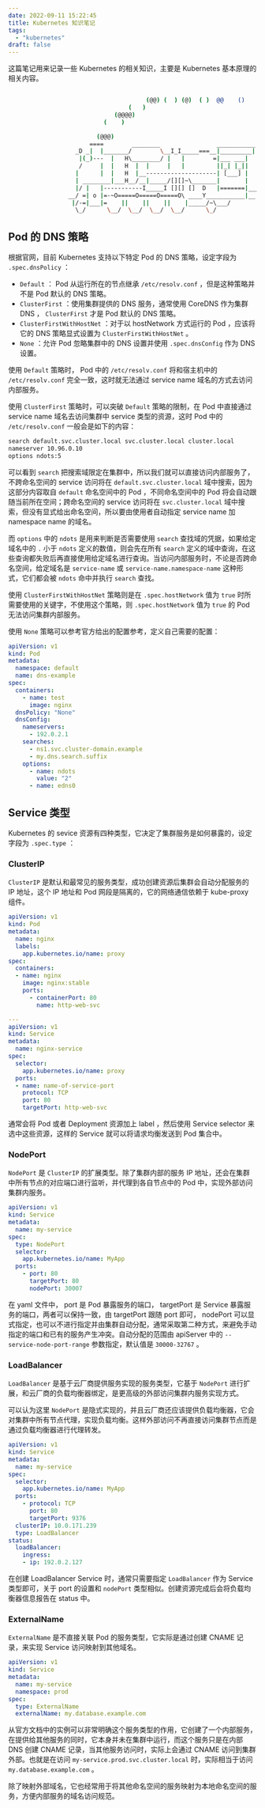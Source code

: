 ```yaml
---
date: 2022-09-11 15:22:45
title: Kubernetes 知识笔记
tags:
  - "kubernetes"
draft: false
---
```


这篇笔记用来记录一些 Kubernetes 的相关知识，主要是 Kubernetes 基本原理的相关内容。

<!--more-->

``` bash

                                       (@@) (  ) (@)  ( )  @@    ()    @     O     @     O      @
                                  (   )
                              (@@@@)
                           (    )

                         (@@@)
                       ====        ________                ___________
                   _D _|  |_______/        \__I_I_____===__|_________|
                    |(_)---  |   H\________/ |   |        =|___ ___|      _________________
                    /     |  |   H  |  |     |   |         ||_| |_||     _|                \_____A
                   |      |  |   H  |__--------------------| [___] |   =|                        |
                   | ________|___H__/__|_____/[][]~\_______|       |   -|                        |
                   |/ |   |-----------I_____I [][] []  D   |=======|____|________________________|_
                 __/ =| o |=-~O=====O=====O=====O\ ____Y___________|__|__________________________|_
                  |/-=|___|=    ||    ||    ||    |_____/~\___/          |_D__D__D_|  |_D__D__D_|
                   \_/      \__/  \__/  \__/  \__/      \_/               \_/   \_/    \_/   \_/

```

## Pod 的 DNS 策略

根据官网，目前 Kubernetes 支持以下特定 Pod 的 DNS 策略，设定字段为 `.spec.dnsPolicy` ：

* `Default` ： Pod 从运行所在的节点继承 `/etc/resolv.conf` ，但是这种策略并不是 Pod 默认的 DNS 策略。
* `ClusterFirst` ：使用集群提供的 DNS 服务，通常使用 CoreDNS 作为集群 DNS ， `ClusterFirst` 才是 Pod 默认的 DNS 策略。
* `ClusterFirstWithHostNet` ：对于以 hostNetwork 方式运行的 Pod ，应该将它的 DNS 策略显式设置为 `ClusterFirstWithHostNet` 。
* `None` ：允许 Pod 忽略集群中的 DNS 设置并使用 `.spec.dnsConfig` 作为 DNS 设置。

使用 `Default` 策略时， Pod 中的 `/etc/resolv.conf` 将和宿主机中的 `/etc/resolv.conf` 完全一致，这时就无法通过 service name 域名的方式去访问内部服务。

使用 `ClusterFirst` 策略时，可以突破 `Default` 策略的限制，在 Pod 中直接通过 service name 域名去访问集群中 service 类型的资源，这时 Pod 中的 `/etc/resolv.conf` 一般会是如下的内容：

``` bash
search default.svc.cluster.local svc.cluster.local cluster.local
nameserver 10.96.0.10
options ndots:5
```

可以看到 `search` 把搜索域限定在集群中，所以我们就可以直接访问内部服务了，不跨命名空间的 service 访问将在 `default.svc.cluster.local` 域中搜索，因为这部分内容取自 `default` 命名空间中的 Pod ，不同命名空间中的 Pod 将会自动跟随当前所在空间；跨命名空间的 service 访问将在 `svc.cluster.local` 域中搜索，但没有显式给出命名空间，所以要由使用者自动指定 service name 加 namespace name 的域名。

而 `options` 中的 `ndots` 是用来判断是否需要使用 `search` 查找域的凭据，如果给定域名中的 `.` 小于 `ndots` 定义的数值，则会先在所有 `search` 定义的域中查询，在这些查询都失败后再直接使用给定域名进行查询。当访问内部服务时，不论是否跨命名空间，给定域名是 `service-name` 或 `service-name.namespace-name` 这种形式，它们都会被 `ndots` 命中并执行 `search` 查找。

使用 `ClusterFirstWithHostNet` 策略则是在 `.spec.hostNetwork` 值为 `true` 时所需要使用的关键字，不使用这个策略，则 `.spec.hostNetwork` 值为 `true` 的 Pod 无法访问集群内部服务。

使用 `None` 策略可以参考官方给出的配置参考，定义自己需要的配置：

``` yaml
apiVersion: v1
kind: Pod
metadata:
  namespace: default
  name: dns-example
spec:
  containers:
    - name: test
      image: nginx
  dnsPolicy: "None"
  dnsConfig:
    nameservers:
      - 192.0.2.1
    searches:
      - ns1.svc.cluster-domain.example
      - my.dns.search.suffix
    options:
      - name: ndots
        value: "2"
      - name: edns0
```

## Service 类型

Kubernetes 的 sevice 资源有四种类型，它决定了集群服务是如何暴露的，设定字段为 `.spec.type` ：

### ClusterIP

`ClusterIP` 是默认和最常见的服务类型，成功创建资源后集群会自动分配服务的 IP 地址，这个 IP 地址和 Pod 网段是隔离的，它的网络通信依赖于 kube-proxy 组件。

``` yaml
apiVersion: v1
kind: Pod
metadata:
  name: nginx
  labels:
    app.kubernetes.io/name: proxy
spec:
  containers:
  - name: nginx
    image: nginx:stable
    ports:
      - containerPort: 80
        name: http-web-svc

---
apiVersion: v1
kind: Service
metadata:
  name: nginx-service
spec:
  selector:
    app.kubernetes.io/name: proxy
  ports:
  - name: name-of-service-port
    protocol: TCP
    port: 80
    targetPort: http-web-svc
```

通常会将 Pod 或者 Deployment 资源加上 label ，然后使用 Service selector 来选中这些资源，这样的 Service 就可以将请求均衡发送到 Pod 集合中。

### NodePort

`NodePort` 是 `ClusterIP` 的扩展类型。除了集群内部的服务 IP 地址，还会在集群中所有节点的对应端口进行监听，并代理到各自节点中的 Pod 中，实现外部访问集群内服务。

``` yaml
apiVersion: v1
kind: Service
metadata:
  name: my-service
spec:
  type: NodePort
  selector:
    app.kubernetes.io/name: MyApp
  ports:
    - port: 80
      targetPort: 80
      nodePort: 30007
```

在 yaml 文件中， port 是 Pod 暴露服务的端口， targetPort 是 Service 暴露服务的端口，两者可以保持一致，由 targetPort 跟随 port 即可， nodePort 可以显式指定，也可以不进行指定并由集群自动分配，通常采取第二种方式，来避免手动指定的端口和已有的服务产生冲突。自动分配的范围由 apiServer 中的 `--service-node-port-range` 参数指定，默认值是 `30000-32767` 。

### LoadBalancer

`LoadBalancer` 是基于云厂商提供服务实现的服务类型，它基于 `NodePort` 进行扩展，和云厂商的负载均衡器绑定，是更高级的外部访问集群内服务实现方式。

可以认为这里 `NodePort` 是隐式实现的，并且云厂商还应该提供负载均衡器，它会对集群中所有节点代理，实现负载均衡。这样外部访问不再直接访问集群节点而是通过负载均衡器进行代理转发。

``` yaml
apiVersion: v1
kind: Service
metadata:
  name: my-service
spec:
  selector:
    app.kubernetes.io/name: MyApp
  ports:
    - protocol: TCP
      port: 80
      targetPort: 9376
  clusterIP: 10.0.171.239
  type: LoadBalancer
status:
  loadBalancer:
    ingress:
    - ip: 192.0.2.127
```

在创建 LoadBalancer Service 时，通常只需要指定 `LoadBalancer` 作为 Service 类型即可，关于 port 的设置和 `nodePort` 类型相似。创建资源完成后会将负载均衡器信息报告在 status 中。

### ExternalName

`ExternalName` 是不直接关联 Pod 的服务类型，它实际是通过创建 CNAME 记录，来实现 Service 访问映射到其他域名。

``` yaml
apiVersion: v1
kind: Service
metadata:
  name: my-service
  namespace: prod
spec:
  type: ExternalName
  externalName: my.database.example.com
```

从官方文档中的实例可以非常明确这个服务类型的作用，它创建了一个内部服务，在提供给其他服务的同时，它本身并未在集群中运行，而这个服务只是在内部 DNS 创建 CNAME 记录，当其他服务访问时，实际上会通过 CNAME 访问到集群外部。也就是在访问 `my-service.prod.svc.cluster.local` 时，实际相当于访问 `my.database.example.com` 。

除了映射外部域名，它也经常用于将其他命名空间的服务映射为本地命名空间的服务，方便内部服务的域名访问规范。
